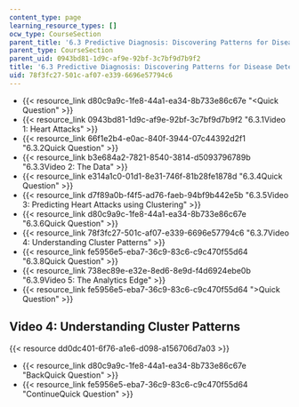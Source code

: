 ```yaml
---
content_type: page
learning_resource_types: []
ocw_type: CourseSection
parent_title: '6.3 Predictive Diagnosis: Discovering Patterns for Disease Detection '
parent_type: CourseSection
parent_uid: 0943bd81-1d9c-af9e-92bf-3c7bf9d7b9f2
title: '6.3 Predictive Diagnosis: Discovering Patterns for Disease Detection '
uid: 78f3fc27-501c-af07-e339-6696e57794c6
---
```


*   {{< resource_link d80c9a9c-1fe8-44a1-ea34-8b733e86c67e "\<Quick Question" >}}
*   {{< resource_link 0943bd81-1d9c-af9e-92bf-3c7bf9d7b9f2 "6.3.1Video 1: Heart Attacks" >}}
*   {{< resource_link 66f1e2b4-e0ac-840f-3944-07c44392d2f1 "6.3.2Quick Question" >}}
*   {{< resource_link b3e684a2-7821-8540-3814-d5093796789b "6.3.3Video 2: The Data" >}}
*   {{< resource_link e314a1c0-01d1-8e31-746f-81b28fe1878d "6.3.4Quick Question" >}}
*   {{< resource_link d7f89a0b-f4f5-ad76-faeb-94bf9b442e5b "6.3.5Video 3: Predicting Heart Attacks using Clustering" >}}
*   {{< resource_link d80c9a9c-1fe8-44a1-ea34-8b733e86c67e "6.3.6Quick Question" >}}
*   {{< resource_link 78f3fc27-501c-af07-e339-6696e57794c6 "6.3.7Video 4: Understanding Cluster Patterns" >}}
*   {{< resource_link fe5956e5-eba7-36c9-83c6-c9c470f55d64 "6.3.8Quick Question" >}}
*   {{< resource_link 738ec89e-e32e-8ed6-8e9d-f4d6924ebe0b "6.3.9Video 5: The Analytics Edge" >}}
*   {{< resource_link fe5956e5-eba7-36c9-83c6-c9c470f55d64 "\>Quick Question" >}}

Video 4: Understanding Cluster Patterns
---------------------------------------

{{< resource dd0dc401-6f76-a1e6-d098-a156706d7a03 >}}

*   {{< resource_link d80c9a9c-1fe8-44a1-ea34-8b733e86c67e "BackQuick Question" >}}
*   {{< resource_link fe5956e5-eba7-36c9-83c6-c9c470f55d64 "ContinueQuick Question" >}}